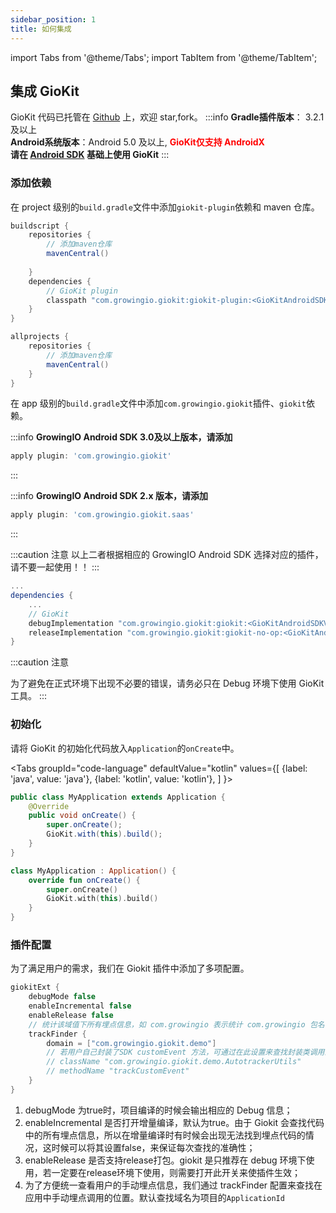 ```yaml
---
sidebar_position: 1
title: 如何集成
---
```


import Tabs from '@theme/Tabs';
import TabItem from '@theme/TabItem';

## 集成 GioKit

GioKit 代码已托管在 [Github](https://github.com/growingio/giokit-android) 上，欢迎 star,fork。
:::info
**Gradle插件版本**： 3.2.1及以上  
**Android系统版本**：Android 5.0 及以上, **<font color='red'>GioKit仅支持 AndroidX</font>**<br/>
**请在 [Android SDK](/docs/android) 基础上使用 GioKit**
:::
### 添加依赖
在 project 级别的`build.gradle`文件中添加`giokit-plugin`依赖和 maven 仓库。

```groovy
buildscript {
    repositories {
        // 添加maven仓库
        mavenCentral()
        
    }
    dependencies {
        // GioKit plugin
        classpath "com.growingio.giokit:giokit-plugin:<GioKitAndroidSDKVersion />"
    }
}

allprojects {
    repositories {
        // 添加maven仓库
        mavenCentral()
    }
}
```

在 app 级别的`build.gradle`文件中添加`com.growingio.giokit`插件、`giokit`依赖。

:::info
**GrowingIO Android SDK 3.0及以上版本，请添加**
```groovy
apply plugin: 'com.growingio.giokit'
```
:::

:::info
**GrowingIO Android SDK 2.x 版本，请添加**
```groovy
apply plugin: 'com.growingio.giokit.saas'
```
:::

:::caution 注意
以上二者根据相应的 GrowingIO Android SDK 选择对应的插件，请不要一起使用！！
:::
```groovy
...
dependencies {
    ...
    // GioKit
    debugImplementation "com.growingio.giokit:giokit:<GioKitAndroidSDKVersion />"
    releaseImplementation "com.growingio.giokit:giokit-no-op:<GioKitAndroidSDKVersion />"
}
```

:::caution 注意

为了避免在正式环境下出现不必要的错误，请务必只在 Debug 环境下使用 GioKit 工具。
:::

### 初始化
请将 GioKit 的初始化代码放入`Application`的`onCreate`中。

<Tabs
  groupId="code-language"
  defaultValue="kotlin"
  values={[
    {label: 'java', value: 'java'},
    {label: 'kotlin', value: 'kotlin'},
  ]
}>

<TabItem value="java">

```java
public class MyApplication extends Application {
    @Override
    public void onCreate() {
        super.onCreate();
        GioKit.with(this).build();
    }
}
```

</TabItem>
<TabItem value="kotlin">

```kotlin
class MyApplication : Application() {
    override fun onCreate() {
        super.onCreate()
        GioKit.with(this).build()
    }
}
```

</TabItem>
</Tabs>

### 插件配置
为了满足用户的需求，我们在 Giokit 插件中添加了多项配置。
```groovy
giokitExt {
    debugMode false
    enableIncremental false
    enableRelease false
    // 统计该域值下所有埋点信息，如 com.growingio 表示统计 com.growingio 包名下的埋点代码
    trackFinder {
        domain = ["com.growingio.giokit.demo"]
        // 若用户自己封装了SDK customEvent 方法，可通过在此设置来查找封装类调用的代码
        // className "com.growingio.giokit.demo.AutotrackerUtils"
        // methodName "trackCustomEvent"
    }
}
```
1. debugMode 为true时，项目编译的时候会输出相应的 Debug 信息；
2. enableIncremental 是否打开增量编译，默认为true。由于 Giokit 会查找代码中的所有埋点信息，所以在增量编译时有时候会出现无法找到埋点代码的情况，这时候可以将其设置false，来保证每次查找的准确性；
3. enableRelease 是否支持release打包。giokit 是只推荐在 debug 环境下使用，若一定要在release环境下使用，则需要打开此开关来使插件生效；
4. 为了方便统一查看用户的手动埋点信息，我们通过 trackFinder 配置来查找在应用中手动埋点调用的位置。默认查找域名为项目的`ApplicationId`
```
